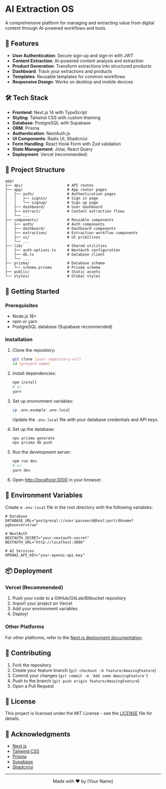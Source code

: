 # AI Extraction OS

A comprehensive platform for managing and extracting value from digital content through AI-powered workflows and tools.

## 🚀 Features

- **User Authentication**: Secure sign-up and sign-in with JWT
- **Content Extraction**: AI-powered content analysis and extraction
- **Product Generation**: Transform extractions into structured products
- **Dashboard**: Track your extractions and products
- **Templates**: Reusable templates for common workflows
- **Responsive Design**: Works on desktop and mobile devices

## 🛠 Tech Stack

- **Frontend**: Next.js 14 with TypeScript
- **Styling**: Tailwind CSS with custom theming
- **Database**: PostgreSQL with Supabase
- **ORM**: Prisma
- **Authentication**: NextAuth.js
- **UI Components**: Radix UI, Shadcn/ui
- **Form Handling**: React Hook Form with Zod validation
- **State Management**: Jotai, React Query
- **Deployment**: Vercel (recommended)

## 📁 Project Structure

```
app/
├── api/                    # API routes
├── app/                    # App router pages
│   ├── auth/               # Authentication pages
│   │   ├── signin/         # Sign in page
│   │   └── signup/         # Sign up page
│   ├── dashboard/          # User dashboard
│   ├── extract/            # Content extraction flows
│   └── ...
├── components/             # Reusable components
│   ├── auth/               # Auth components
│   ├── dashboard/          # Dashboard components
│   ├── extraction/         # Extraction workflow components
│   ├── ui/                 # UI primitives
│   └── ...
├── lib/                    # Shared utilities
│   ├── auth-options.ts     # NextAuth configuration
│   ├── db.ts               # Database client
│   └── ...
├── prisma/                 # Database schema
│   └── schema.prisma       # Prisma schema
├── public/                 # Static assets
└── styles/                 # Global styles
```

## 🚀 Getting Started

### Prerequisites

- Node.js 18+
- npm or yarn
- PostgreSQL database (Supabase recommended)

### Installation

1. Clone the repository:
   ```bash
   git clone [your-repository-url]
   cd [project-name]
   ```

2. Install dependencies:
   ```bash
   npm install
   # or
   yarn
   ```

3. Set up environment variables:
   ```bash
   cp .env.example .env.local
   ```
   Update the `.env.local` file with your database credentials and API keys.

4. Set up the database:
   ```bash
   npx prisma generate
   npx prisma db push
   ```

5. Run the development server:
   ```bash
   npm run dev
   # or
   yarn dev
   ```

6. Open [http://localhost:3000](http://localhost:3000) in your browser.

## 🔧 Environment Variables

Create a `.env.local` file in the root directory with the following variables:

```env
# Database
DATABASE_URL="postgresql://user:password@host:port/dbname?pgbouncer=true"

# NextAuth
NEXTAUTH_SECRET="your-nextauth-secret"
NEXTAUTH_URL="http://localhost:3000"

# AI Services
OPENAI_API_KEY="your-openai-api-key"
```

## 📦 Deployment

### Vercel (Recommended)

1. Push your code to a GitHub/GitLab/Bitbucket repository
2. Import your project on Vercel
3. Add your environment variables
4. Deploy!

### Other Platforms

For other platforms, refer to the [Next.js deployment documentation](https://nextjs.org/docs/deployment).

## 🤝 Contributing

1. Fork the repository
2. Create your feature branch (`git checkout -b feature/AmazingFeature`)
3. Commit your changes (`git commit -m 'Add some AmazingFeature'`)
4. Push to the branch (`git push origin feature/AmazingFeature`)
5. Open a Pull Request

## 📄 License

This project is licensed under the MIT License - see the [LICENSE](LICENSE) file for details.

## 🙏 Acknowledgments

- [Next.js](https://nextjs.org/)
- [Tailwind CSS](https://tailwindcss.com/)
- [Prisma](https://www.prisma.io/)
- [Supabase](https://supabase.com/)
- [Shadcn/ui](https://ui.shadcn.com/)

---

<div align="center">
  Made with ❤️ by [Your Name]
</div>
